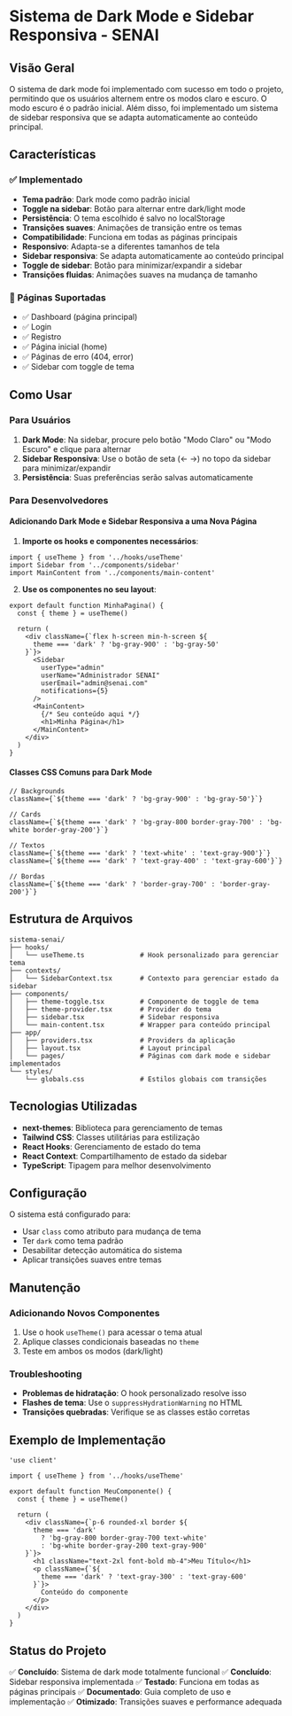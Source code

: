 # Sistema de Dark Mode e Sidebar Responsiva - SENAI

## Visão Geral

O sistema de dark mode foi implementado com sucesso em todo o projeto, permitindo que os usuários alternem entre os modos claro e escuro. O modo escuro é o padrão inicial. Além disso, foi implementado um sistema de sidebar responsiva que se adapta automaticamente ao conteúdo principal.

## Características

### ✅ Implementado
- **Tema padrão**: Dark mode como padrão inicial
- **Toggle na sidebar**: Botão para alternar entre dark/light mode
- **Persistência**: O tema escolhido é salvo no localStorage
- **Transições suaves**: Animações de transição entre os temas
- **Compatibilidade**: Funciona em todas as páginas principais
- **Responsivo**: Adapta-se a diferentes tamanhos de tela
- **Sidebar responsiva**: Se adapta automaticamente ao conteúdo principal
- **Toggle de sidebar**: Botão para minimizar/expandir a sidebar
- **Transições fluidas**: Animações suaves na mudança de tamanho

### 📱 Páginas Suportadas
- ✅ Dashboard (página principal)
- ✅ Login
- ✅ Registro
- ✅ Página inicial (home)
- ✅ Páginas de erro (404, error)
- ✅ Sidebar com toggle de tema

## Como Usar

### Para Usuários
1. **Dark Mode**: Na sidebar, procure pelo botão "Modo Claro" ou "Modo Escuro" e clique para alternar
2. **Sidebar Responsiva**: Use o botão de seta (← →) no topo da sidebar para minimizar/expandir
3. **Persistência**: Suas preferências serão salvas automaticamente

### Para Desenvolvedores

#### Adicionando Dark Mode e Sidebar Responsiva a uma Nova Página

1. **Importe os hooks e componentes necessários**:
```tsx
import { useTheme } from '../hooks/useTheme'
import Sidebar from '../components/sidebar'
import MainContent from '../components/main-content'
```

2. **Use os componentes no seu layout**:
```tsx
export default function MinhaPagina() {
  const { theme } = useTheme()
  
  return (
    <div className={`flex h-screen min-h-screen ${
      theme === 'dark' ? 'bg-gray-900' : 'bg-gray-50'
    }`}>
      <Sidebar 
        userType="admin"
        userName="Administrador SENAI"
        userEmail="admin@senai.com"
        notifications={5}
      />
      <MainContent>
        {/* Seu conteúdo aqui */}
        <h1>Minha Página</h1>
      </MainContent>
    </div>
  )
}
```

#### Classes CSS Comuns para Dark Mode

```tsx
// Backgrounds
className={`${theme === 'dark' ? 'bg-gray-900' : 'bg-gray-50'}`}

// Cards
className={`${theme === 'dark' ? 'bg-gray-800 border-gray-700' : 'bg-white border-gray-200'}`}

// Textos
className={`${theme === 'dark' ? 'text-white' : 'text-gray-900'}`}
className={`${theme === 'dark' ? 'text-gray-400' : 'text-gray-600'}`}

// Bordas
className={`${theme === 'dark' ? 'border-gray-700' : 'border-gray-200'}`}
```

## Estrutura de Arquivos

```
sistema-senai/
├── hooks/
│   └── useTheme.ts              # Hook personalizado para gerenciar tema
├── contexts/
│   └── SidebarContext.tsx       # Contexto para gerenciar estado da sidebar
├── components/
│   ├── theme-toggle.tsx         # Componente de toggle de tema
│   ├── theme-provider.tsx       # Provider do tema
│   ├── sidebar.tsx              # Sidebar responsiva
│   └── main-content.tsx         # Wrapper para conteúdo principal
├── app/
│   ├── providers.tsx            # Providers da aplicação
│   ├── layout.tsx               # Layout principal
│   └── pages/                   # Páginas com dark mode e sidebar implementados
└── styles/
    └── globals.css              # Estilos globais com transições
```

## Tecnologias Utilizadas

- **next-themes**: Biblioteca para gerenciamento de temas
- **Tailwind CSS**: Classes utilitárias para estilização
- **React Hooks**: Gerenciamento de estado do tema
- **React Context**: Compartilhamento de estado da sidebar
- **TypeScript**: Tipagem para melhor desenvolvimento

## Configuração

O sistema está configurado para:
- Usar `class` como atributo para mudança de tema
- Ter `dark` como tema padrão
- Desabilitar detecção automática do sistema
- Aplicar transições suaves entre temas

## Manutenção

### Adicionando Novos Componentes
1. Use o hook `useTheme()` para acessar o tema atual
2. Aplique classes condicionais baseadas no `theme`
3. Teste em ambos os modos (dark/light)

### Troubleshooting
- **Problemas de hidratação**: O hook personalizado resolve isso
- **Flashes de tema**: Use o `suppressHydrationWarning` no HTML
- **Transições quebradas**: Verifique se as classes estão corretas

## Exemplo de Implementação

```tsx
'use client'

import { useTheme } from '../hooks/useTheme'

export default function MeuComponente() {
  const { theme } = useTheme()
  
  return (
    <div className={`p-6 rounded-xl border ${
      theme === 'dark' 
        ? 'bg-gray-800 border-gray-700 text-white' 
        : 'bg-white border-gray-200 text-gray-900'
    }`}>
      <h1 className="text-2xl font-bold mb-4">Meu Título</h1>
      <p className={`${
        theme === 'dark' ? 'text-gray-300' : 'text-gray-600'
      }`}>
        Conteúdo do componente
      </p>
    </div>
  )
}
```

## Status do Projeto

✅ **Concluído**: Sistema de dark mode totalmente funcional
✅ **Concluído**: Sidebar responsiva implementada
✅ **Testado**: Funciona em todas as páginas principais
✅ **Documentado**: Guia completo de uso e implementação
✅ **Otimizado**: Transições suaves e performance adequada 